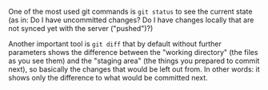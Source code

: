 One of the most used git commands is `git status` to see the current state (as in: Do I have uncommitted changes? Do I have changes locally that are not synced yet with the server ("pushed")?)

Another important tool is `git diff` that by default without further parameters shows the difference between the "working directory" (the files as you see them) and the "staging area" (the things you prepared to commit next), so basically the changes that would be left out from. In other words: it shows only the difference to what would be committed next.


